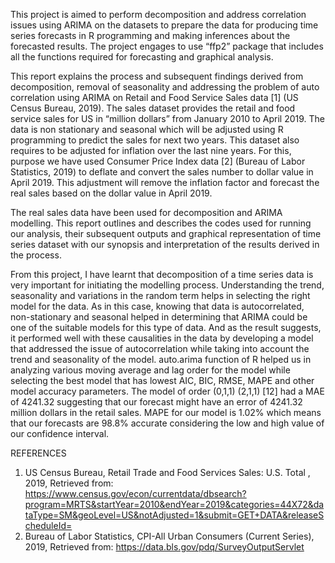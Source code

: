 This project is aimed to perform decomposition and address correlation issues using ARIMA on the datasets to prepare the data for producing time series forecasts in R programming and making inferences about the forecasted results. The project engages to use “ffp2” package that includes all the functions required for forecasting and graphical analysis. 

This report explains the process and subsequent findings derived from decomposition, removal of seasonality and addressing the problem of auto correlation using ARIMA on Retail and Food Service Sales data [1] (US Census Bureau, 2019). The sales dataset provides the retail and food service sales for US in “million dollars” from January 2010 to April 2019. The data is non stationary and seasonal which will be adjusted using R programming to predict the sales for next two years.
This dataset also requires to be adjusted for inflation over the last nine years. For this, purpose we have used Consumer Price Index data [2] (Bureau of Labor Statistics, 2019) to deflate and convert the sales number to dollar value in April 2019. This adjustment will remove the inflation factor and forecast the real sales based on the dollar value in April 2019. 

The real sales data have been used for decomposition and ARIMA modelling. This report outlines and describes the codes used for running our analysis, their subsequent outputs and graphical representation of time series dataset with our synopsis and interpretation of the results derived in the process. 

From this project, I have learnt that decomposition of a time series data is very important for initiating the modelling process. Understanding the trend, seasonality and variations in the random term helps in selecting the right model for the data. As in this case, knowing that data is autocorrelated, non-stationary and seasonal helped in determining that ARIMA could be one of the suitable models for this type of data. And as the result suggests, it performed well with these causalities in the data by developing a model that addressed the issue of autocorrelation while taking into account the trend and seasonality of the model. auto.arima function of R helped us in analyzing various moving average and lag order for the model while selecting the best model that has lowest AIC, BIC, RMSE, MAPE and other model accuracy parameters. The model of order (0,1,1) (2,1,1) [12] had a MAE of 4241.32 suggesting that our forecast might have an error of 4241.32 million dollars in the retail sales. MAPE for our model is 1.02% which means that our forecasts are 98.8% accurate considering the low and high value of our confidence interval.


REFERENCES
1.	US  Census Bureau, Retail Trade and Food Services Sales: U.S. Total , 2019, Retrieved from: https://www.census.gov/econ/currentdata/dbsearch?program=MRTS&startYear=2010&endYear=2019&categories=44X72&dataType=SM&geoLevel=US&notAdjusted=1&submit=GET+DATA&releaseScheduleId=
2.	Bureau of Labor Statistics, CPI-All Urban Consumers (Current Series), 2019, Retrieved from: https://data.bls.gov/pdq/SurveyOutputServlet
